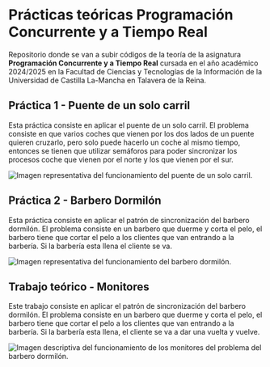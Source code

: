<h1>Prácticas teóricas Programación Concurrente y a Tiempo Real</h1>
<p>Repositorio donde se van a subir códigos de la teoría de la asignatura <b>Programación Concurrente y a Tiempo Real</b> cursada en el año académico 2024/2025 en la Facultad de Ciencias y Tecnologías de la Información de la Universidad de Castilla La-Mancha en Talavera de la Reina.</p>
<h2>Práctica 1 - Puente de un solo carril</h2>
<p>Esta práctica consiste en aplicar el puente de un solo carril. El problema consiste en que varios coches que vienen por los dos lados de un puente quieren cruzarlo, pero solo puede hacerlo un coche al mismo tiempo, entonces se tienen que utilizar semáforos para poder sincronizar los procesos coche que vienen por el norte y los que vienen por el sur.</p>
<img src="" alt="Imagen representativa del funcionamiento del puente de un solo carril.">
<h2>Práctica 2 - Barbero Dormilón</h2>
<p>Esta práctica consiste en aplicar el patrón de sincronización del barbero dormilón. El problema consiste en un barbero que duerme y corta el pelo, el barbero tiene que cortar el pelo a los clientes que van entrando a la barbería. Si la barbería esta llena el cliente se va.</p>
<img src="" alt="Imagen representativa del funcionamiento del barbero dormilón.">
<h2>Trabajo teórico - Monitores</h2>
<p>Este trabajo consiste en aplicar el patrón de sincronización del barbero dormilón. El problema consiste en un barbero que duerme y corta el pelo, el barbero tiene que cortar el pelo a los clientes que van entrando a la barbería. Si la barbería esta llena, el cliente se va a dar una vuelta y vuelve.</p>
<img src="" alt="Imagen descriptiva del funcionamiento de los monitores del problema del barbero dormilón.">
